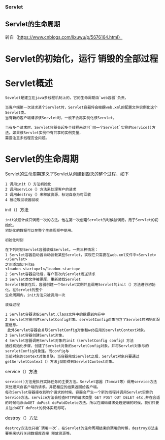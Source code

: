 ### Servlet

## Servlet的生命周期

转自（https://www.cnblogs.com/lixuwu/p/5676164.html）

# Servlet的初始化，运行 销毁的全部过程

# Servlet概述
```text
Sevelet是建立在java多线程机制上的，它的生命周期由`web容器`负责。

当客户端第一次请求某个Servlet时，Servlet容器将会根据web.xml的配置文件实例化这个Servlet类。
当有新的客户端请求该Servlet时，一般不会再实例化该Servlet。

当有多个请求时，Servlet容器会起多个线程来访问`同一个Servlet`实例的service()方法，如果该Servlet实例中有共享的实例变量，
需要注意多线程安全问题。
```
# Servlet的生命周期
Servlet的生命周期定义了Servlet从创建到毁灭的整个过程，如下
```text
1 调用init（）方法初始化
2 调用service（）方法来处理客户的请求
3 调用destroy（）来释放资源，标记自身为可回收
4 被垃圾回收器回收
```
init（）方法
 ```text
 init被设计成只调用一次的方法。他在第一次创建Servlet的时候被调用，用于Servlet的初始化。
 初始化的数据可以在整个生命周期中使用。
 ```
 `初始化时刻`
 ```text
 在下列时刻Servlet容器装载Servlet。一共三种情况：
 1 Servlet容器启动器自动装载某些Servlet，实现它只需要在web.xml文件中<Servlet></Servlet>
 之间添加如下代码
 <loadon-startup>1</loadom-startup>
 2 Servlet容器启动后，客户首次向Servlet发送请求
 3 Servlet类文件被更厚，重新装载Servlet
 Servlet被装在后，容器创建一个Servlet实例并且调用Servlet的init（）方法进行初始化。在Servlet的整个
 生命周期内，init方法只被调用一次
 ```
`装载过程`
```text
1 Servlet容器读取Servlet.Class文件中的数据到内存中
2 Servlet容器创建servletConfig对象。servletConfig对象包含了Servlet的初始化配置信息。
 此外Servlet容器会关联ServletConfig对象和web应用的servletContext对象。
3 Servlet容器创建Servlet对象。
4 Servlet容器调用Servlet对象的init（servletConfig config）方法
通过初始化步骤，创建了Servlet对象的servletConfig对象，并将Servlet对象与的servletConfig对象连。而config与
当前对象的context对象关联。当容器完成Servlet之后，Servlet对象只要通过getServletContext（）方法j就能得到ServletContext对象。
```

service（）方法

```text
service()方法是执行实际任务的主要方法。Servlet容器（Tomcat等）调用service方法来处理来自客户端的请求。并把相应的结果返回给客户端。
每次Servlet容器接收到哟个请求的时候，容器会产生一个新的线程并调用Servlet实例的Service方法。service方法会检查HTTP的请求类型 GET POST OUT DELET etc,并在合适的时候电泳doGET doPost doPutdDelete方法。所以在编码请求处理逻辑的时候，我们只要关注doGET doPost的具体实现即可。
```

destroy（）方法

```text
destroy方法也只被`调用一次`，在Servlet的生命周期结束的调用的时候，destroy方法主要用来执行关闭数据库连接 释放资源等。
```
